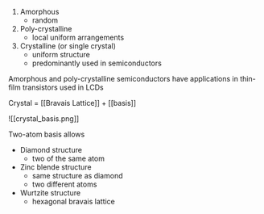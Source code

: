 1. Amorphous
	- random 
2. Poly-crystalline
	- local uniform arrangements
3. Crystalline (or single crystal)
	- uniform structure
	- predominantly used in semiconductors

Amorphous and poly-crystalline semiconductors have applications in thin-film transistors used in LCDs

Crystal = [[Bravais Lattice]] + [[basis]]

![[crystal_basis.png]]

Two-atom basis allows
- Diamond structure
	- two of the same atom
- Zinc blende structure
	- same structure as diamond
	- two different atoms
- Wurtzite structure
	- hexagonal bravais lattice

